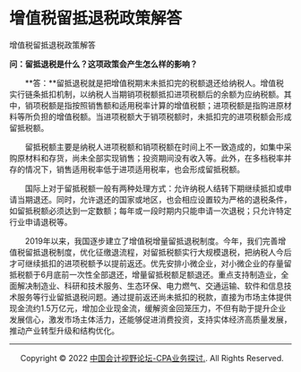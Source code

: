 ﻿增值税留抵退税政策解答
===========

  

增值税留抵退税政策解答

**问：留抵退税是什么？这项政策会产生怎么样的影响？** 

　　**答：**留抵退税就是把增值税期末未抵扣完的税额退还给纳税人。增值税实行链条抵扣机制，以纳税人当期销项税额抵扣进项税额后的余额为应纳税额。其中，销项税额是指按照销售额和适用税率计算的增值税额；进项税额是指购进原材料等所负担的增值税额。当进项税额大于销项税额时，未抵扣完的进项税额会形成留抵税额。 

　　留抵税额主要是纳税人进项税额和销项税额在时间上不一致造成的，如集中采购原材料和存货，尚未全部实现销售；投资期间没有收入等。此外，在多档税率并存的情况下，销售适用税率低于进项适用税率，也会形成留抵税额。 

　　国际上对于留抵税额一般有两种处理方式：允许纳税人结转下期继续抵扣或申请当期退还。同时，允许退还的国家或地区，也会相应设置较为严格的退税条件，如留抵税额必须达到一定数额；每年或一段时期内只能申请一次退税；只允许特定行业申请退税等。 

　　2019年以来，我国逐步建立了增值税增量留抵退税制度。今年，我们完善增值税留抵退税制度，优化征缴退流程，对留抵税额实行大规模退税，把纳税人今后才可继续抵扣的进项税额予以提前返还。优先安排小微企业，对小微企业的存量留抵税额于6月底前一次性全部退还，增量留抵税额足额退还。重点支持制造业，全面解决制造业、科研和技术服务、生态环保、电力燃气、交通运输、软件和信息技术服务等行业留抵退税问题。通过提前返还尚未抵扣的税款，直接为市场主体提供现金流约1.5万亿元，增加企业现金流，缓解资金回笼压力，不但有助于提升企业发展信心，激发市场主体活力，还能够促进消费投资，支持实体经济高质量发展，推动产业转型升级和结构优化。 

* * *

     Copyright © 2022 [中国会计视野论坛-CPA业务探讨.](https://bbs.esnai.com/thread-5354530-1-3.html). All Rights Reserved.